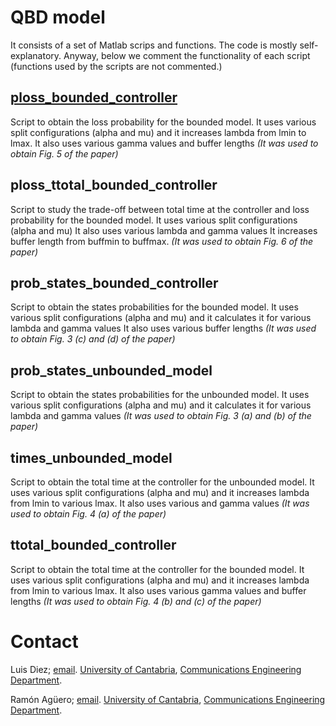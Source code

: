 # QBD model

It consists of a set of Matlab scrips and functions. The code is mostly self-explanatory. Anyway, below we comment the functionality of each script (functions used by the scripts are not commented.)

## [ploss_bounded_controller](./ploss_bounded_controller.m)

Script to obtain the loss probability for the bounded model. 
It uses various split configurations (alpha and mu)
and it increases lambda from lmin to lmax. 
It also uses various gamma values and buffer lengths
*(It was used to obtain Fig. 5 of the paper)*

## ploss_ttotal_bounded_controller

Script to study the trade-off between total time at the controller and 
loss probability for the bounded model. 
It uses various split configurations (alpha and mu)
It also uses various lambda and gamma values 
It increases buffer length from buffmin to buffmax. 
*(It was used to obtain Fig. 6 of the paper)*

## prob_states_bounded_controller

Script to obtain the states probabilities for the bounded model. 
It uses various split configurations (alpha and mu)
and it calculates it for various lambda and gamma values
It also uses various buffer lengths
*(It was used to obtain Fig. 3 (c) and (d) of the paper)*


## prob_states_unbounded_model

Script to obtain the states probabilities for the unbounded model. 
It uses various split configurations (alpha and mu)
and it calculates it for various lambda and gamma values
*(It was used to obtain Fig. 3 (a) and (b) of the paper)*

## times_unbounded_model

Script to obtain the total time at the controller for the unbounded model. 
It uses various split configurations (alpha and mu)
and it increases lambda from lmin to various lmax. 
It also uses various and gamma values
*(It was used to obtain Fig. 4 (a) of the paper)*

## ttotal_bounded_controller

Script to obtain the total time at the controller for the bounded model. 
It uses various split configurations (alpha and mu)
and it increases lambda from lmin to various lmax. 
It also uses various gamma values and buffer lengths
*(It was used to obtain Fig. 4 (b) and (c) of the paper)*



# Contact
Luis Diez;  [email](mailto:ldiez@tlmat.unican.es). [University of Cantabria](https://web.unican.es/), [Communications Engineering Department](https://www.tlmat.unican.es/).

Ramón Agüero; [email](mailto:ramon@tlmat.unican.es). [University of Cantabria](https://web.unican.es/), [Communications Engineering Department](https://www.tlmat.unican.es/).